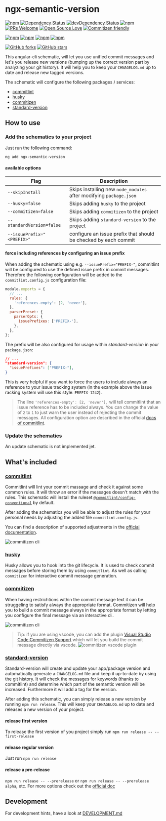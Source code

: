 # ngx-semantic-version

[![npm](https://img.shields.io/npm/v/ngx-semantic-version.svg)](https://www.npmjs.com/package/ngx-semantic-version)
[![Dependency Status](https://david-dm.org/d-koppenhagen/ngx-semantic-version.svg)](https://david-dm.org/d-koppenhagen/ngx-semantic-version)
[![devDependency Status](https://david-dm.org/d-koppenhagen/ngx-semantic-version/dev-status.svg)](https://david-dm.org/d-koppenhagen/ngx-semantic-version?type=dev)
[![npm](https://img.shields.io/npm/l/ngx-semantic-version.svg)](https://www.npmjs.com/package/ngx-semantic-version)
[![PRs Welcome](https://img.shields.io/badge/PRs-welcome-brightgreen.svg)](http://makeapullrequest.com)
[![Open Source Love](https://badges.frapsoft.com/os/v1/open-source.svg?v=102)](https://github.com/ellerbrock/open-source-badge/)
[![Commitizen friendly](https://img.shields.io/badge/commitizen-friendly-brightgreen.svg)](http://commitizen.github.io/cz-cli/)

[![npm](https://img.shields.io/npm/dw/ngx-semantic-version.svg)](https://www.npmjs.com/package/ngx-semantic-version)
[![npm](https://img.shields.io/npm/dm/ngx-semantic-version.svg)](https://www.npmjs.com/package/ngx-semantic-version)
[![npm](https://img.shields.io/npm/dy/ngx-semantic-version.svg)](https://www.npmjs.com/package/ngx-semantic-version)
[![npm](https://img.shields.io/npm/dt/ngx-semantic-version.svg)](https://www.npmjs.com/package/ngx-semantic-version)

[![GitHub forks](https://img.shields.io/github/forks/d-koppenhagen/ngx-semantic-version.svg?style=social&label=Fork)](https://github.com/d-koppenhagen/ngx-semantic-version/fork) [![GitHub stars](https://img.shields.io/github/stars/d-koppenhagen/ngx-semantic-version.svg?style=social&label=Star)](https://github.com/d-koppenhagen/ngx-semantic-version)

This angular-cli schematic, will let you use unified commit messages and let's you release new versions (bumping up the correct version part by analyzing your git history).
It will help you to keep your `CHNAGELOG.md` up to date and release new tagged versions.

The schematic will configure the following packages / services:

- [commitlint](https://commitlint.js.org)
- [husky](https://www.npmjs.com/package/husky)
- [commitizen](https://www.npmjs.com/package/commitizen)
- [standard-version](https://www.npmjs.com/package/standard-version)

## How to use

### Add the schematics to your project

Just run the following command:

```sh
ng add ngx-semantic-version
```

#### available options

| Flag                      | Description                                                        |
| ------------------------- | ------------------------------------------------------------------ |
| `--skipInstall`           | Skips installing new `node_modules` after modifying `package.json` |
| `--husky=false`           | Skips adding `husky` to the project                                |
| `--commitizen=false`      | Skips adding `commitizen` to the project                           |
| `--standardVersion=false` | Skips adding `standard-version` to the project                     |
| `--issuePrefix="<PREFIX>"`| configure an issue prefix that should be checked by each commit    |

#### force including references by configuring an issue prefix

When adding the schematic using e.g. `--issuePrefix="PREFIX-"`, commitlint will be configured to use
the defined issue prefix in commit messages. Therefore the following configuration will be added
to the `commitlint.config.js` configuration file:

```js
module.exports = {
  // ...
  rules: {
    'references-empty': [2, 'never'],
  },
  parserPreset: {
    parserOpts: {
      issuePrefixes: ['PREFIX-'],
    },
  },
};
```

The prefix will be also configured for usage within _standard-version_ in your `package.json`:

```json
// ...
"standard-version": {
  "issuePrefixes": ["PREFIX-"],
}
```

This is very helpful if you want to force the users to include always an reference to your issue
tracking system (in the example above the issue racking system will use this style: `PREFIX-1242`).

> The line `'references-empty': [2, 'never'],` will tell commitlint that an issue reference has
to be included always. You can change the value of `2` to `1` to just warn the user instead of
rejecting the commit messages. All configuration option are described in the official
[docs of commitlint](https://commitlint.js.org/#/reference-rules).

### Update the schematics

An update schematic is not implemented jet.

## What's included

### [commitlint](https://commitlint.js.org)

Commitlint will lint your commit massage and check it against some common rules.
It will throw an error if the messages doesn't match with the rules.
This schematic will install the ruleset [`@commitlint/config-conventional`](https://npmjs.com/package/@commitlint/config-conventional) by default.

After adding the schematics you will be able to adjust the rules for your
personal needs by adjusting the added file `commitlint.config.js`.

You can find a description of supported adjustments in the
[official documentation](https://commitlint.js.org/#/reference-rules).

![commitizen cli](https://raw.githubusercontent.com/d-koppenhagen/ngx-semantic-version/master/assets/commitlint.png)

### [husky](https://www.npmjs.com/package/husky)

Husky allows you to hook into the git lifecycle. It is used to check commit
messages before storing them by using `commitlint`. As well as calling `commitizen` for interactive commit message generation.

### [commitizen](https://www.npmjs.com/package/commitizen)

When having restrichtions within the commit message text it can be struggeling
to satisfy always the appropriate format. Commitizen will help you to build a
commit message always in the appropriate format by letting you configure the
final message via an interactive cli.

![commitizen cli](https://raw.githubusercontent.com/d-koppenhagen/ngx-semantic-version/master/assets/commitizen.png)

> Tip: if you are using vscode, you can add the plugin [Visual Studio Code Commitizen Support](https://marketplace.visualstudio.com/items?itemName=KnisterPeter.vscode-commitizen) which will let you build the commit message directly via vscode.
> ![commitizen vscode plugin](https://raw.githubusercontent.com/d-koppenhagen/ngx-semantic-version/master/assets/commitizen-vscode.png)

### [standard-version](https://www.npmjs.com/package/standard-version)

Standard-version will create and update your app/package version and automatically
generate a `CHANGELOG.md` file and keep it up-to-date by using the git history.
It will check the messages for keywords (thanks to commitlint) and determine which part
of the semantic version will be increased. Furthermore it will add a tag for the version.

After adding this schematic, you can simply release a new version by running `npm run release`.
This will keep your `CHNAGELOG.md` up to date and releases a new version of your project.

#### release first version

To release the first version of you project simply run `npm run release -- --first-release`

#### release regular version

Just run `npm run release`

#### release a pre-release

`npm run release -- --prerelease` or `npm run release -- --prerelease alpha`, etc.
For more options check out the [official doc](https://www.npmjs.com/package/standard-version#release-as-a-pre-release)

## Development

For development hints, have a look at [DEVELOPMENT.md](./DEVELOPMENT.md)

